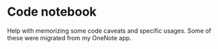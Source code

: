 # Code notebook
 Help with memorizing some code caveats and specific usages. Some of these were migrated from my OneNote app.
